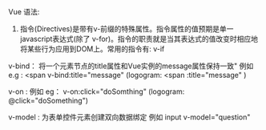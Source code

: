 Vue 语法:

1. 指令(Directives)是带有v-前缀的特殊属性。指令属性的值预期是单一javascript表达式(除了 v-for)。指令的职责就是当其表达式的值改变时相应地将某些行为应用到DOM上。常用的指令有:
v-if


v-bind： 将一个元素节点的title属性和Vue实例的message属性保持一致"
例如 e.g : <span v-bind:title="message" (logogram: <span :title="message" )

v-on :
例如 eg： v-on:click="doSomthing" (logogram: @click="doSomething")

v-model : 为表单控件元素创建双向数据绑定
例如 input v-model="question"
